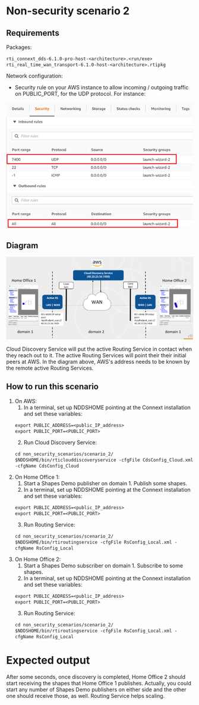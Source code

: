 # Non-security scenario 2

## Requirements

Packages:
```
rti_connext_dds-6.1.0-pro-host-<architecture>.<run/exe>
rti_real_time_wan_transport-6.1.0-host-<architecture>.rtipkg
```

Network configuration:
* Security rule on your AWS instance to allow incoming / outgoing traffic on PUBLIC_PORT, for the UDP protocol. For instance:

![](../../images/configuration_aws.png)

## Diagram

![](../../images/non_security_scenario_2.png)

Cloud Discovery Service will put the active Routing Service in contact when they reach out to it. The active Routing Services will point their their initial peers at AWS. In the diagram above, AWS's address needs to be known by the remote active Routing Services.

## How to run this scenario

1. On AWS:
    1. In a terminal, set up NDDSHOME pointing at the Connext installation and set these variables:
    ```
    export PUBLIC_ADDRESS=<public_IP_address>
    export PUBLIC_PORT=<PUBLIC_PORT>
    ```
    2. Run Cloud Discovery Service:
    ```
    cd non_security_scenarios/scenario_2/
    $NDDSHOME/bin/rticlouddiscoveryservice -cfgFile CdsConfig_Cloud.xml -cfgName CdsConfig_Cloud
    ```
2. On Home Office 1:
    1. Start a Shapes Demo publisher on domain 1. Publish some shapes.
    2. In a terminal, set up NDDSHOME pointing at the Connext installation and set these variables:
    ```
    export PUBLIC_ADDRESS=<public_IP_address>
    export PUBLIC_PORT=<PUBLIC_PORT>
    ```
    3. Run Routing Service:
    ```
    cd non_security_scenarios/scenario_2/
    $NDDSHOME/bin/rtiroutingservice -cfgFile RsConfig_Local.xml -cfgName RsConfig_Local
    ```
3. On Home Office 2:
    1. Start a Shapes Demo subscriber on domain 1. Subscribe to some shapes.
    2. In a terminal, set up NDDSHOME pointing at the Connext installation and set these variables:
    ```
    export PUBLIC_ADDRESS=<public_IP_address>
    export PUBLIC_PORT=<PUBLIC_PORT>
    ```
    3. Run Routing Service:
    ```
    cd non_security_scenarios/scenario_2/
    $NDDSHOME/bin/rtiroutingservice -cfgFile RsConfig_Local.xml -cfgName RsConfig_Local
    ```

# Expected output

After some seconds, once discovery is completed, Home Office 2 should start receiving the shapes that Home Office 1 publishes. Actually, you could start any number of Shapes Demo publishers on either side and the other one should receive those, as well. Routing Service helps scaling.